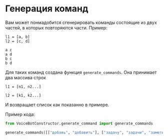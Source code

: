 # Генерация команд

Вам может понмадобится сгенерировать команды состоящие из двух частей, в которых повторяются части. Пример:

```
l1 = [a, b]
l2 = [c, d]

a c
a d
b c
b d
```

Для таких команд создана функция `generate_commands`. Она принимает два массива строк

`l1 = [n1, n2...]`

`l2 = [k1, k2...]`

 И возвращает список как показанно в примере.


Пример кода:
``` python
from VoiceBotConstructor.generate_command import generate_commands

generate_commands([["добавь", "добавить"], ["задачу", "задачи", "заметку", "заметки", "записи", "запись"]])
```